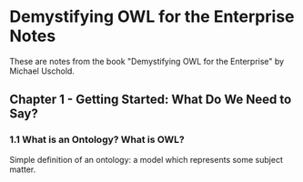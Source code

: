 # Demystifying OWL for the Enterprise Notes

These are notes from the book "Demystifying OWL for the Enterprise" by Michael Uschold.

## Chapter 1 - Getting Started: What Do We Need to Say?

### 1.1 What is an Ontology? What is OWL?

Simple definition of an ontology: a model which represents some subject matter.

